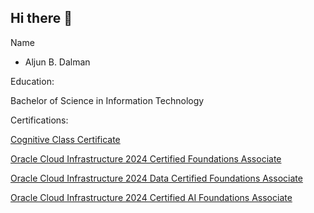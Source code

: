 ## Hi there 👋

Name 
- Aljun B. Dalman

Education:

Bachelor of Science in Information Technology

Certifications:

[Cognitive Class Certificate](https://courses.cognitiveclass.ai/certificates/822c9e20c4d549a38b8892b3b307c603#)

[Oracle Cloud Infrastructure 2024 Certified Foundations Associate](https://catalog-education.oracle.com/ords/certview/sharebadge?id=A887F877B5552C56552C3E6F600C2C800D0788C96D84A6AEF679A2CBE7CDDC9C)

[Oracle Cloud Infrastructure 2024 Data Certified Foundations Associate](https://catalog-education.oracle.com/ords/certview/sharebadge?id=A887F877B5552C56552C3E6F600C2C804BABD693AD471E769FCD937F1791BAEF)

[Oracle Cloud Infrastructure 2024 Certified AI Foundations Associate](https://catalog-education.oracle.com/ords/certview/sharebadge?id=99471FAD0FC60C294B8B29C9FBEB42EC2476D352DD116E916B61ED9F40E53F35)




<!--
**aljundalman/aljundalman** is a ✨ _special_ ✨ repository because its `README.md` (this file) appears on your GitHub profile.

- 🔭 I’m currently working on ...
- 🌱 I’m currently learning ...
- 👯 I’m looking to collaborate on ...
- 🤔 I’m looking for help with ...
- 💬 Ask me about ...
- 📫 How to reach me: ...
- 😄 Pronouns: ...
- ⚡ Fun fact: ...
-->
